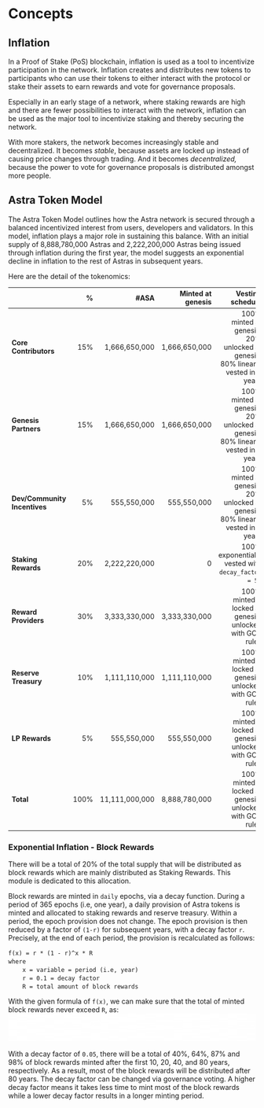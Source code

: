 <!--
order: 1
-->

# Concepts

## Inflation

In a Proof of Stake (PoS) blockchain, inflation is used as a tool to incentivize
participation in the network. Inflation creates and distributes new tokens to
participants who can use their tokens to either interact with the protocol or
stake their assets to earn rewards and vote for governance proposals.

Especially in an early stage of a network, where staking rewards are high and
there are fewer possibilities to interact with the network, inflation can be
used as the major tool to incentivize staking and thereby securing the network.

With more stakers, the network becomes increasingly stable and decentralized. It
becomes *stable*, because assets are locked up instead of causing price changes
through trading. And it becomes *decentralized,* because the power to vote for
governance proposals is distributed amongst more people.

## Astra Token Model

The Astra Token Model outlines how the Astra network is secured through a
balanced incentivized interest from users, developers and validators. In this
model, inflation plays a major role in sustaining this balance. With an initial
supply of 8,888,780,000 Astras and 2,222,200,000 Astras being issued through inflation
during the first year, the model suggests an exponential decline in inflation to
the rest of Astras in subsequent years.

Here are the detail of the tokenomics:

|                              |    % |            #ASA | Minted at genesis |                                                                 Vesting schedule |
|:-----------------------------|-----:|----------------:|------------------:|---------------------------------------------------------------------------------:|
| **Core Contributors**        |  15% |   1,666,650,000 |     1,666,650,000 |  100% minted at genesis: 20% unlocked at genesis, 80% linearly vested in 8 years |
| **Genesis Partners**         |  15% |   1,666,650,000 |     1,666,650,000 |  100% minted at genesis: 20% unlocked at genesis, 80% linearly vested in 8 years |
| **Dev/Community Incentives** |   5% |     555,550,000 |       555,550,000 |  100% minted at genesis: 20% unlocked at genesis, 80% linearly vested in 8 years |
| **Staking Rewards**          |  20% |   2,222,220,000 |                 0 |                               100% exponentially vested with `decay_factor = 5%` |
| **Reward Providers**         |  30% |   3,333,330,000 |     3,333,330,000 |                         100% minted & locked at genesis, unlocked with GOV rules |
| **Reserve Treasury**         |  10% |   1,111,110,000 |     1,111,110,000 |                         100% minted & locked at genesis, unlocked with GOV rules |
| **LP Rewards**               |   5% |     555,550,000 |       555,550,000 |                         100% minted & locked at genesis, unlocked with GOV rules |
| **Total**                    | 100% |  11,111,000,000 |     8,888,780,000 |                         100% minted & locked at genesis, unlocked with GOV rules |


### Exponential Inflation - Block Rewards
There will be a total of 20% of the total supply that will be distributed as block rewards which are mainly 
distributed as Staking Rewards. This module is dedicated to this allocation.

Block rewards are minted in `daily` epochs, via a decay function. During a period of 365 epochs (i.e, one year), a
daily provision of Astra tokens is minted and allocated to staking rewards and reserve treasury. Within a period,
the epoch provision does not change. The epoch provision is then reduced by a factor of `(1-r)` for subsequent years, 
with a decay factor `r`. Precisely, at the end of each period, the provision is recalculated as follows:
```latex
f(x) = r * (1 - r)^x * R
where
    x = variable = period (i.e, year)
    r = 0.1 = decay factor
    R = total amount of block rewards
```

With the given formula of `f(x)`, we can make sure that the total of minted block rewards never exceed `R`, as:
![Total inflation calculation](img/total_inflation.png)

With a decay factor of `0.05`, there will be a total of 40%, 64%, 87% and 98% of block rewards minted after the first 10, 
20, 40, and 80 years,
respectively. As a result, most of the block rewards will be distributed after 80 years. The decay factor can be changed via 
governance voting. A higher decay factor means it takes less time to mint most of the block rewards while a lower
decay factor results in a longer minting period.